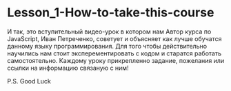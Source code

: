 # Lesson_1-How-to-take-this-course

И так, это вступительный видео-урок в котором нам Автор курса по JavaScript, Иван Петреченко, советует и объясняет как лучше обучатся данному языку программирования. Для того чтобы действительно научились нам стоит эксперементировать с кодом и старатся работать самостоятельно. Каждому уроку прикрепленно задание, пожелания или ссылки на информацию связаную с ним!

P.S. Good Luck
